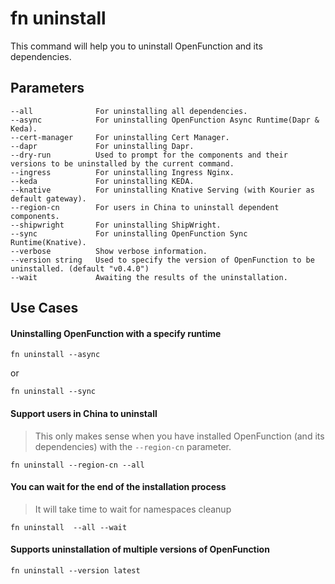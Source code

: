 # fn uninstall

This command will help you to uninstall OpenFunction and its dependencies.

## Parameters

```shell
--all              For uninstalling all dependencies.
--async            For uninstalling OpenFunction Async Runtime(Dapr & Keda).
--cert-manager     For uninstalling Cert Manager.
--dapr             For uninstalling Dapr.
--dry-run          Used to prompt for the components and their versions to be uninstalled by the current command.
--ingress          For uninstalling Ingress Nginx.
--keda             For uninstalling KEDA.
--knative          For uninstalling Knative Serving (with Kourier as default gateway).
--region-cn        For users in China to uninstall dependent components.
--shipwright       For uninstalling ShipWright.
--sync             For uninstalling OpenFunction Sync Runtime(Knative).
--verbose          Show verbose information.
--version string   Used to specify the version of OpenFunction to be uninstalled. (default "v0.4.0")
--wait             Awaiting the results of the uninstallation.
```

## Use Cases

#### Uninstalling OpenFunction with a specify runtime

```shell
fn uninstall --async
```

or

```shell
fn uninstall --sync
```

#### Support users in China to uninstall

> This only makes sense when you have installed OpenFunction (and its dependencies) with the `--region-cn` parameter.

```shell
fn uninstall --region-cn --all
```

#### You can wait for the end of the installation process

> It will take time to wait for namespaces cleanup

```shell
fn uninstall  --all --wait
```

#### Supports uninstallation of multiple versions of OpenFunction

```shell
fn uninstall --version latest
```

